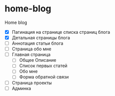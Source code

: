# home-blog
Home blog 

- [X] Пагинация на странице списка страниц блога
- [X] Детальная страницы блога
- [ ] Аннотация статьи блога
- [ ] Страница обо мне
- [ ] Главная страница
  - [ ] Общее Описание
  - [ ] Список первых статей
  - [ ] Обо мне
  - [ ] Форма обратной связи
- [ ] Страница проекты
- [ ] Админка 